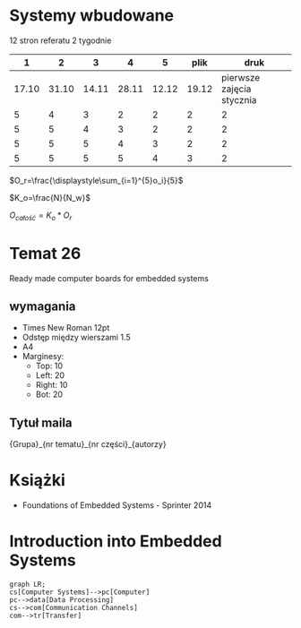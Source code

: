 # Systemy wbudowane


12 stron referatu 2 tygodnie

| 1     | 2     | 3     | 4     | 5     | plik  | druk                      |
| -     | -     | -     | -     | -     | -     | -                         |
| 17.10 | 31.10 | 14.11 | 28.11 | 12.12 | 19.12 | pierwsze zajęcia stycznia |
| 5     | 4     | 3     | 2     | 2     | 2     | 2                         |
| 5     | 5     | 4     | 3     | 2     | 2     | 2                         |
| 5     | 5     | 5     | 4     | 3     | 2     | 2                         |
| 5     | 5     | 5     | 5     | 4     | 3     | 2                         |

$O_r=\frac{\displaystyle\sum_{i=1}^{5}o_i}{5}$ 

$K_o=\frac{N}{N_w}$

$O_{całość} = K_o * O_r$

# Temat 26
Ready made computer boards for embedded systems

## wymagania
- Times New Roman 12pt
- Odstęp między wierszami 1.5
- A4
- Marginesy:
	- Top: 10
	- Left: 20
	- Right: 10
	- Bot: 20
## Tytuł maila
{Grupa}\_{nr tematu}\_{nr części}\_{autorzy}

# Książki
- Foundations of Embedded Systems - Sprinter 2014

# Introduction into Embedded Systems

```
graph LR;
cs[Computer Systems]-->pc[Computer]
pc-->data[Data Processing]
cs-->com[Communication Channels]
com-->tr[Transfer]
```
